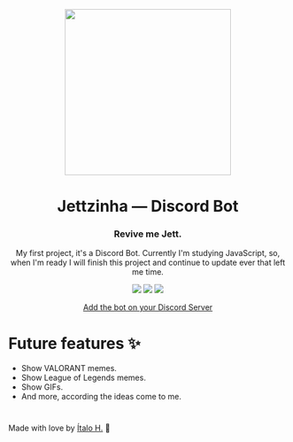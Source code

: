 <div align="center">
  <img height="300px" width="300px" src="https://i.ibb.co/fCy3bSZ/Jett-Revive-me-render.png"/>

  # Jettzinha — Discord Bot
  ### Revive me Jett.
  
  My first project, it's a Discord Bot. Currently I'm studying JavaScript, so, when I'm ready I will finish this project and continue to update ever that left me time.

  <a href="https://github.com/italohikikomori/jettzinha"><img src="https://img.shields.io/github/stars/italohikikomori/jettzinha.svg"/></a>
  <a href="https://github.com/italohikikomori"><img src="https://img.shields.io/github/followers/italohikikomori.svg?style=social&label=Follow"/></a>
  <a href="https://twitter.com/sorinhafps"><img src="https://img.shields.io/twitter/follow/sorinhafps?style=social"/></a>
  
  <a href="https://discord.com/api/oauth2/authorize?client_id=886474007757590528&permissions=8&scope=bot" target="_blank">Add the bot on your Discord Server</a>
</div>

<div>
  
  # Future features ✨
  
  * Show VALORANT memes.
  * Show League of Legends memes.
  * Show GIFs.
  * And more, according the ideas come to me.
  
</div>

#

Made with love by [Ítalo H.](https://twitter.com/sorinhafps) 💖
